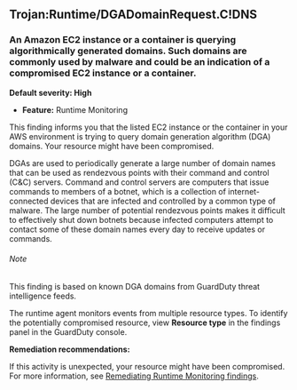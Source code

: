 Trojan:Runtime/DGADomainRequest.C!DNS
-------------------------------------


### An Amazon EC2 instance or a container is querying algorithmically generated domains. Such domains are commonly used by malware and could be an indication of a compromised EC2 instance or a container.


**Default severity: High**


 * **Feature:** Runtime Monitoring

This finding informs you that the listed EC2 instance or the container in your AWS environment is trying to query domain generation algorithm (DGA) domains. Your resource might have been compromised.


DGAs are used to periodically generate a large number of domain names that can be used as rendezvous points with their command and control (C\&C) servers. Command and control servers are computers that issue commands to members of a botnet, which is a collection of internet\-connected devices that are infected and controlled by a common type of malware. The large number of potential rendezvous points makes it difficult to effectively shut down botnets because infected computers attempt to contact some of these domain names every day to receive updates or commands.


###### Note

This finding is based on known DGA domains from GuardDuty threat intelligence feeds.


The runtime agent monitors events from multiple resource types. To identify the potentially compromised resource, view **Resource type** in the findings panel in the GuardDuty console.


**Remediation recommendations:**


If this activity is unexpected, your resource might have been compromised. For more information, see [Remediating Runtime Monitoring findings](https://docs.aws.amazon.com/guardduty/latest/ug/guardduty-remediate-runtime-monitoring.html).

